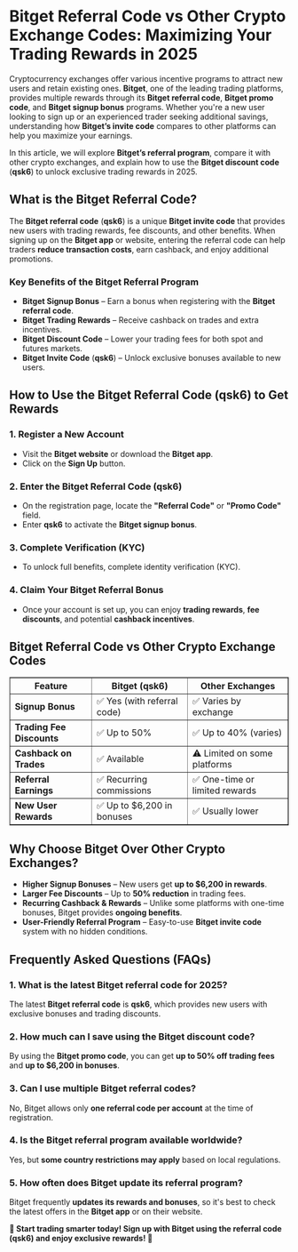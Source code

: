 <h1>Bitget Referral Code vs Other Crypto Exchange Codes: Maximizing Your Trading Rewards in 2025</h1>
    
<p>Cryptocurrency exchanges offer various incentive programs to attract new users and retain existing ones. <strong>Bitget</strong>, one of the leading trading platforms, provides multiple rewards through its <strong>Bitget referral code</strong>, <strong>Bitget promo code</strong>, and <strong>Bitget signup bonus</strong> programs. Whether you're a new user looking to sign up or an experienced trader seeking additional savings, understanding how <strong>Bitget’s invite code</strong> compares to other platforms can help you maximize your earnings.</p>
    
<p>In this article, we will explore <strong>Bitget’s referral program</strong>, compare it with other crypto exchanges, and explain how to use the <strong>Bitget discount code</strong> (<strong>qsk6</strong>) to unlock exclusive trading rewards in 2025.</p>

<h2>What is the Bitget Referral Code?</h2>
    
<p>The <strong>Bitget referral code</strong> (<strong>qsk6</strong>) is a unique <strong>Bitget invite code</strong> that provides new users with trading rewards, fee discounts, and other benefits. When signing up on the <strong>Bitget app</strong> or website, entering the referral code can help traders <strong>reduce transaction costs</strong>, earn cashback, and enjoy additional promotions.</p>

<h3>Key Benefits of the Bitget Referral Program</h3>
<ul>
        <li><strong>Bitget Signup Bonus</strong> – Earn a bonus when registering with the <strong>Bitget referral code</strong>.</li>
        <li><strong>Bitget Trading Rewards</strong> – Receive cashback on trades and extra incentives.</li>
        <li><strong>Bitget Discount Code</strong> – Lower your trading fees for both spot and futures markets.</li>
        <li><strong>Bitget Invite Code</strong> (<strong>qsk6</strong>) – Unlock exclusive bonuses available to new users.</li>
</ul>

<h2>How to Use the Bitget Referral Code (qsk6) to Get Rewards</h2>

<h3>1. Register a New Account</h3>
<ul>
        <li>Visit the <strong>Bitget website</strong> or download the <strong>Bitget app</strong>.</li>
        <li>Click on the <strong>Sign Up</strong> button.</li>
</ul>

<h3>2. Enter the Bitget Referral Code (qsk6)</h3>
<ul>
        <li>On the registration page, locate the <strong>"Referral Code"</strong> or <strong>"Promo Code"</strong> field.</li>
        <li>Enter <strong>qsk6</strong> to activate the <strong>Bitget signup bonus</strong>.</li>
</ul>

<h3>3. Complete Verification (KYC)</h3>
<ul>
        <li>To unlock full benefits, complete identity verification (KYC).</li>
</ul>

<h3>4. Claim Your Bitget Referral Bonus</h3>
<ul>
        <li>Once your account is set up, you can enjoy <strong>trading rewards</strong>, <strong>fee discounts</strong>, and potential <strong>cashback incentives</strong>.</li>
</ul>

<h2>Bitget Referral Code vs Other Crypto Exchange Codes</h2>

<table border="1" cellpadding="8">
<tr>
            <th>Feature</th>
            <th>Bitget (qsk6)</th>
            <th>Other Exchanges</th>
</tr>
<tr>
            <td><strong>Signup Bonus</strong></td>
            <td>✅ Yes (with referral code)</td>
            <td>✅ Varies by exchange</td>
</tr>
<tr>
            <td><strong>Trading Fee Discounts</strong></td>
            <td>✅ Up to 50%</td>
            <td>✅ Up to 40% (varies)</td>
</tr>
<tr>
            <td><strong>Cashback on Trades</strong></td>
            <td>✅ Available</td>
            <td>⚠️ Limited on some platforms</td>
</tr>
<tr>
            <td><strong>Referral Earnings</strong></td>
            <td>✅ Recurring commissions</td>
            <td>✅ One-time or limited rewards</td>
</tr>
<tr>
            <td><strong>New User Rewards</strong></td>
            <td>✅ Up to $6,200 in bonuses</td>
            <td>✅ Usually lower</td>
</tr>
</table>

<h2>Why Choose Bitget Over Other Crypto Exchanges?</h2>
<ul>
        <li><strong>Higher Signup Bonuses</strong> – New users get <strong>up to $6,200 in rewards</strong>.</li>
        <li><strong>Larger Fee Discounts</strong> – Up to <strong>50% reduction</strong> in trading fees.</li>
        <li><strong>Recurring Cashback & Rewards</strong> – Unlike some platforms with one-time bonuses, Bitget provides <strong>ongoing benefits</strong>.</li>
        <li><strong>User-Friendly Referral Program</strong> – Easy-to-use <strong>Bitget invite code</strong> system with no hidden conditions.</li>
</ul>

<h2>Frequently Asked Questions (FAQs)</h2>

<h3>1. What is the latest Bitget referral code for 2025?</h3>
<p>The latest <strong>Bitget referral code</strong> is <strong>qsk6</strong>, which provides new users with exclusive bonuses and trading discounts.</p>

<h3>2. How much can I save using the Bitget discount code?</h3>
<p>By using the <strong>Bitget promo code</strong>, you can get <strong>up to 50% off trading fees</strong> and <strong>up to $6,200 in bonuses</strong>.</p>

<h3>3. Can I use multiple Bitget referral codes?</h3>
<p>No, Bitget allows only <strong>one referral code per account</strong> at the time of registration.</p>

<h3>4. Is the Bitget referral program available worldwide?</h3>
<p>Yes, but <strong>some country restrictions may apply</strong> based on local regulations.</p>

<h3>5. How often does Bitget update its referral program?</h3>
<p>Bitget frequently <strong>updates its rewards and bonuses</strong>, so it's best to check the latest offers in the <strong>Bitget app</strong> or on their website.</p>

<p><strong>🚀 Start trading smarter today! Sign up with Bitget using the referral code (qsk6) and enjoy exclusive rewards! 🚀</strong></p>

</body>
</html>
